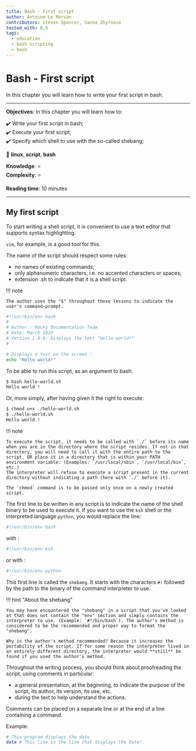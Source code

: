 ```yaml
---
title: Bash - First script
author: Antoine Le Morvan
contributors: Steven Spencer, Ganna Zhyrnova
tested_with: 8.5
tags:
  - education
  - bash scripting
  - bash
---
```


# Bash - First script

In this chapter you will learn how to write your first script in bash.

****

**Objectives**: In this chapter you will learn how to:

:heavy_check_mark: Write your first script in bash;  
:heavy_check_mark: Execute your first script;  
:heavy_check_mark: Specify which shell to use with the so-called shebang;  

:checkered_flag: **linux**, **script**, **bash**

**Knowledge**: :star:  
**Complexity**: :star:  

**Reading time**: 10 minutes

****

## My first script

To start writing a shell script, it is convenient to use a text editor that supports syntax highlighting.

`vim`, for example, is a good tool for this.

The name of the script should respect some rules:

* no names of existing commands;
* only alphanumeric characters, i.e. no accented characters or spaces;
* extension .sh to indicate that it is a shell script.

!!! note

    The author uses the "$" throughout these lessons to indicate the user's command-prompt.

```bash
#!/usr/bin/env bash
#
# Author : Rocky Documentation Team
# Date: March 2022
# Version 1.0.0: Displays the text "Hello world!"
#

# Displays a text on the screen :
echo "Hello world!"
```

To be able to run this script, as an argument to bash:

```bash
$ bash hello-world.sh
Hello world !
```

Or, more simply, after having given it the right to execute:

```bash
$ chmod u+x ./hello-world.sh
$ ./hello-world.sh
Hello world !
```

!!! note

    To execute the script, it needs to be called with `./` before its name when you are in the directory where the script resides. If not in that directory, you will need to call it with the entire path to the script, OR place it in a directory that is within your PATH environment variable: (Examples: `/usr/local/sbin`, `/usr/local/bin`, etc.)
    The interpreter will refuse to execute a script present in the current directory without indicating a path (here with `./` before it).

    The `chmod` command is to be passed only once on a newly created script.

The first line to be written in any script is to indicate the name of the shell binary to be used to execute it.
If you want to use the `ksh` shell or the interpreted language `python`, you would replace the line:

```bash
#!/usr/bin/env bash
```

with :

```bash
#!/usr/bin/env ksh
```

or with :

```bash
#!/usr/bin/env python
```

This first line is called the `shebang`.
It starts with the characters `#!` followed by the path to the binary of the command interpreter to use.

!!! hint "About the shebang"

    You may have encountered the "shebang" in a script that you've looked at that does not contain the "env" section and simply contains the interpreter to use. (Example: `#!/bin/bash`). The author's method is considered to be the recommended and proper way to format the "shebang".

    Why is the author's method recommended? Because it increases the portability of the script. If for some reason the interpreter lived in an entirely different directory, the interpreter would **still** be found if you used the author's method.

Throughout the writing process, you should think about proofreading the script, using comments in particular:

* a general presentation, at the beginning, to indicate the purpose of the script, its author, its version, its use, etc.
* during the text to help understand the actions.

Comments can be placed on a separate line or at the end of a line containing a command.

Example:

```bash
# This program displays the date
date # This line is the line that displays the date!
```

